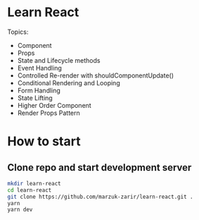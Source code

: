 # Learn React

Topics:

-   Component
-   Props
-   State and Lifecycle methods
-   Event Handling
-   Controlled Re-render with shouldComponentUpdate()
-   Conditional Rendering and Looping
-   Form Handling
-   State Lifting
-   Higher Order Component
-   Render Props Pattern

# How to start

## Clone repo and start development server

```sh
mkdir learn-react
cd learn-react
git clone https://github.com/marzuk-zarir/learn-react.git .
yarn
yarn dev
```
